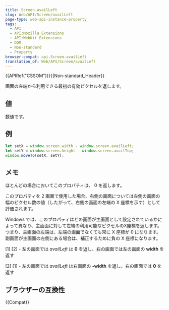 ```yaml
---
title: Screen.availLeft
slug: Web/API/Screen/availLeft
page-type: web-api-instance-property
tags:
  - API
  - API:Mozilla Extensions
  - API:WebKit Extensions
  - DOM
  - Non-standard
  - Property
browser-compat: api.Screen.availLeft
translation_of: Web/API/Screen/availLeft
---
```

{{APIRef("CSSOM")}}{{Non-standard_Header}}

画面の左端から利用できる最初の有効ピクセルを返します。

## 値

数値です。

## 例

```js
let setX = window.screen.width - window.screen.availLeft;
let setY = window.screen.height - window.screen.availTop;
window.moveTo(setX, setY);
```

## メモ

ほとんどの場合においてこのプロパティは、 0 を返します。

このプロパティを 2 画面で使用した場合、右側の画面については左側の画面の幅のピクセル数の値（したがって、右側の画面の左端の X 座標を示す）として評価されます。

Windows では、このプロパティはどの画面が主画面として設定されているかによって異なり、主画面に対して左端の利用可能なピクセルのX座標を返します。つまり、主画面の左端は、左端の画面でなくても常に X 座標が 0 になります。副画面が主画面の左側にある場合は、補正するために負の X 座標になります。

\[1] \[2] - 左の画面では _availLeft_ は **0** を返し、右の画面では左の画面の **width** を返す

\[2] \[1] - 左の画面では _availLeft_ は右画面の **-width** を返し、右の画面では **0** を返す

## ブラウザーの互換性

{{Compat}}
